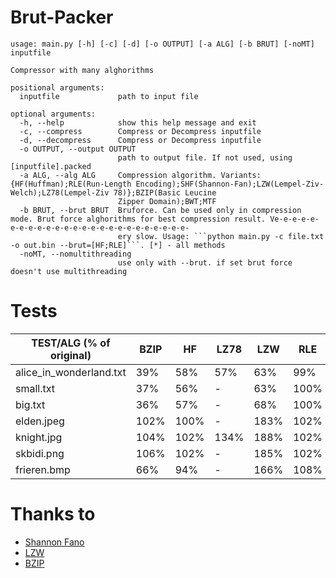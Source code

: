 <h1>Brut-Packer</h1>

```
usage: main.py [-h] [-c] [-d] [-o OUTPUT] [-a ALG] [-b BRUT] [-noMT] inputfile

Compressor with many alghorithms

positional arguments:
  inputfile             path to input file

optional arguments:
  -h, --help            show this help message and exit
  -c, --compress        Compress or Decompress inputfile
  -d, --decompress      Compress or Decompress inputfile
  -o OUTPUT, --output OUTPUT
                        path to output file. If not used, using [inputfile].packed
  -a ALG, --alg ALG     Compression algorithm. Variants: {HF(Huffman);RLE(Run-Length Encoding);SHF(Shannon-Fan);LZW(Lempel-Ziv-Welch);LZ78(Lempel-Ziv 78)};BZIP(Basic Leucine     
                        Zipper Domain);BWT;MTF
  -b BRUT, --brut BRUT  Bruforce. Can be used only in compression mode. Brut force alghorithms for best compression result. Ve-e-e-e-e-e-e-e-e-e-e-e-e-e-e-e-e-e-e-e-e-e-e-e-e-   
                        ery slow. Usage: ```python main.py -c file.txt -o out.bin --brut=[HF;RLE]```. [*] - all methods
  -noMT, --nomultithreading
                        use only with --brut. if set brut force doesn't use multithreading
```

# Tests
| TEST/ALG (% of original) | BZIP | HF | LZ78 | LZW | RLE | SHF |
| --- | --- | --- | --- | --- | --- | --- |
| alice_in_wonderland.txt | 39% | 58% | 57% | 63% | 99% | 65% |
| small.txt | 37% | 56% | - | 63% | 100% | 63% |
| big.txt | 36% | 57% | - | 68% | 100% | None |
| elden.jpeg | 102% | 100% | - | 183% | 102% | 107% |
| knight.jpg | 104% | 102% | 134% | 188% | 102% | 112% |
| skbidi.png | 106% | 102% | - | 185% | 102% | 116% |
| frieren.bmp | 66% | 94% | - | 166% | 108% | 99% |

# Thanks to
- [Shannon Fano](https://github.com/NitroLine/Shannon-Fano-archiver)
- [LZW](https://github.com/adityagupta3006/LZW-Compressor-in-Python)
- [BZIP](https://github.com/sentenzo/bzip2)